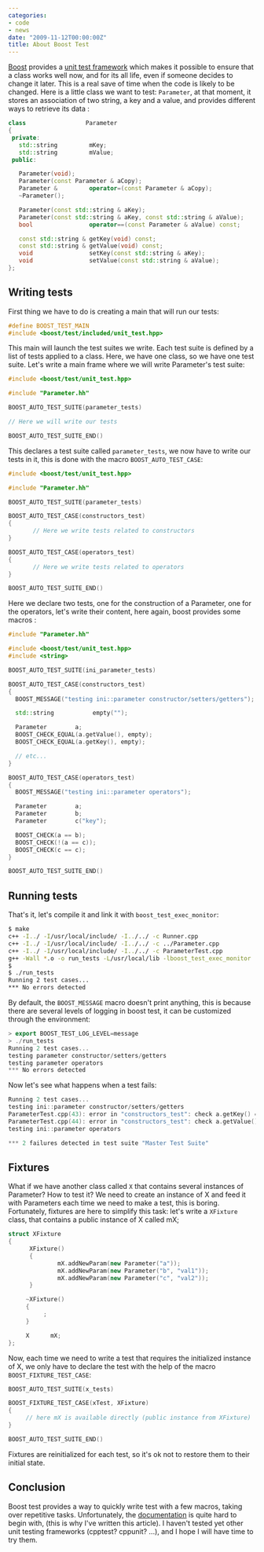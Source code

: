 ```yaml
---
categories:
- code
- news
date: "2009-11-12T00:00:00Z"
title: About Boost Test
---
```


[Boost](http://www.boost.org/) provides a [unit test framework](http://www.boost.org/doc/libs/1_40_0/libs/test/doc/html/index.html) which makes it possible to ensure
that a class works well now, and for its all life, even if someone
decides to change it later. This is a real save of time when the code
is likely to be changed. Here is a little class we want to test:
`Parameter`, at that moment, it stores an association of two string,
a key and a value, and provides different ways to retrieve its data :

```c++
class                 Parameter
{
 private:
   std::string         mKey;
   std::string         mValue;
 public:

   Parameter(void);
   Parameter(const Parameter & aCopy);
   Parameter &         operator=(const Parameter & aCopy);
   ~Parameter();

   Parameter(const std::string & aKey);
   Parameter(const std::string & aKey, const std::string & aValue);
   bool                operator==(const Parameter & aValue) const;

   const std::string & getKey(void) const;
   const std::string & getValue(void) const;
   void                setKey(const std::string & aKey);
   void                setValue(const std::string & aValue);
};
```

## Writing tests

First thing we have to do is creating a main that will run our tests:

```c++
#define BOOST_TEST_MAIN
#include <boost/test/included/unit_test.hpp>
```

This main will launch the test suites we write. Each test suite is
defined by a list of tests applied to a class. Here, we have one
class, so we have one test suite. Let's write a main frame where we
will write Parameter's test suite:

```c++
#include <boost/test/unit_test.hpp>

#include "Parameter.hh"

BOOST_AUTO_TEST_SUITE(parameter_tests)

// Here we will write our tests

BOOST_AUTO_TEST_SUITE_END()
```

This declares a test suite called `parameter_tests`, we now have to
write our tests in it, this is done with the macro
`BOOST_AUTO_TEST_CASE`:

```c++
#include <boost/test/unit_test.hpp>

#include "Parameter.hh"

BOOST_AUTO_TEST_SUITE(parameter_tests)

BOOST_AUTO_TEST_CASE(constructors_test)
{
       // Here we write tests related to constructors
}

BOOST_AUTO_TEST_CASE(operators_test)
{
       // Here we write tests related to operators
}

BOOST_AUTO_TEST_SUITE_END()
```

Here we declare two tests, one for the construction of a Parameter,
one for the operators, let's write their content, here again, boost
provides some macros :

```c++
#include "Parameter.hh"

#include <boost/test/unit_test.hpp>
#include <string>

BOOST_AUTO_TEST_SUITE(ini_parameter_tests)

BOOST_AUTO_TEST_CASE(constructors_test)
{
  BOOST_MESSAGE("testing ini::parameter constructor/setters/getters");

  std::string           empty("");

  Parameter        a;
  BOOST_CHECK_EQUAL(a.getValue(), empty);
  BOOST_CHECK_EQUAL(a.getKey(), empty);

  // etc...
}

BOOST_AUTO_TEST_CASE(operators_test)
{
  BOOST_MESSAGE("testing ini::parameter operators");

  Parameter        a;
  Parameter        b;
  Parameter        c("key");

  BOOST_CHECK(a == b);
  BOOST_CHECK(!(a == c));
  BOOST_CHECK(c == c);
}

BOOST_AUTO_TEST_SUITE_END()
```

## Running tests

That's it, let's compile it and link it with
`boost_test_exec_monitor`:

```bash
$ make
c++ -I../ -I/usr/local/include/ -I../../ -c Runner.cpp
c++ -I../ -I/usr/local/include/ -I../../ -c ../Parameter.cpp
c++ -I../ -I/usr/local/include/ -I../../ -c ParameterTest.cpp
g++ -Wall *.o -o run_tests -L/usr/local/lib -lboost_test_exec_monitor
$
$ ./run_tests 
Running 2 test cases...
*** No errors detected
```

By default, the `BOOST_MESSAGE` macro doesn't print anything, this is
because there are several levels of logging in boost test, it can be
customized through the environment:

```c++
> export BOOST_TEST_LOG_LEVEL=message
> ./run_tests 
Running 2 test cases...
testing parameter constructor/setters/getters
testing parameter operators
*** No errors detected
```

Now let's see what happens when a test fails:

```c++
Running 2 test cases...
testing ini::parameter constructor/setters/getters
ParameterTest.cpp(43): error in "constructors_test": check a.getKey() == d.getKey() failed [ != key]
ParameterTest.cpp(44): error in "constructors_test": check a.getValue() == d.getValue() failed [ != value]
testing ini::parameter operators

*** 2 failures detected in test suite "Master Test Suite"
```

## Fixtures

What if we have another class called `X` that contains several
instances of Parameter? How to test it? We need to create an instance
of X and feed it with Parameters each time we need to make a test,
this is boring.  Fortunately, fixtures are here to simplify this task:
let's write a `XFixture` class, that contains a public instance of X
called mX;

```c++
struct XFixture
{
      XFixture()
      {
              mX.addNewParam(new Parameter("a"));
              mX.addNewParam(new Parameter("b", "val1"));
              mX.addNewParam(new Parameter("c", "val2"));
      }

     ~XFixture()
     {
          ;
     }

     X      mX;
};
```

Now, each time we need to write a test that requires the initialized
instance of X, we only have to declare the test with the help of the
macro `BOOST_FIXTURE_TEST_CASE`:

```c++
BOOST_AUTO_TEST_SUITE(x_tests)

BOOST_FIXTURE_TEST_CASE(xTest, XFixture)
{
     // here mX is available directly (public instance from XFixture)
}

BOOST_AUTO_TEST_SUITE_END()
```

Fixtures are reinitialized for each test, so it's ok not to restore
them to their initial state.

## Conclusion

Boost test provides a way to quickly write test with a few macros,
taking over repetitive tasks. Unfortunately, the
[documentation](http://www.boost.org/doc/libs/1_40_0/libs/test/doc/html/intro.html)
is quite hard to begin with, (this is why I've written this article).
I haven't tested yet other unit testing frameworks (cpptest? cppunit?
...), and I hope I will have time to try them.

